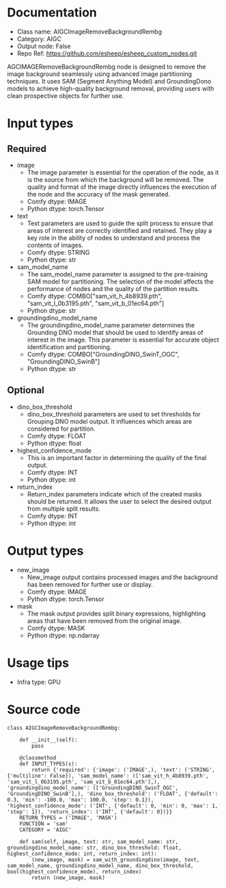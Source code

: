 # Documentation
- Class name: AIGCImageRemoveBackgroundRembg
- Category: AIGC
- Output node: False
- Repo Ref: https://github.com/esheep/esheep_custom_nodes.git

AGCIMAGERemoveBackgroundRembg node is designed to remove the image background seamlessly using advanced image partitioning techniques. It uses SAM (Segment Anything Model) and GroundingDono models to achieve high-quality background removal, providing users with clean prospective objects for further use.

# Input types
## Required
- image
    - The image parameter is essential for the operation of the node, as it is the source from which the background will be removed. The quality and format of the image directly influences the execution of the node and the accuracy of the mask generated.
    - Comfy dtype: IMAGE
    - Python dtype: torch.Tensor
- text
    - Text parameters are used to guide the split process to ensure that areas of interest are correctly identified and retained. They play a key role in the ability of nodes to understand and process the contents of images.
    - Comfy dtype: STRING
    - Python dtype: str
- sam_model_name
    - The sam_model_name parameter is assigned to the pre-training SAM model for partitioning. The selection of the model affects the performance of nodes and the quality of the partition results.
    - Comfy dtype: COMBO["sam_vit_h_4b8939.pth", "sam_vit_l_0b3195.pth", "sam_vit_b_01ec64.pth"]
    - Python dtype: str
- groundingdino_model_name
    - The groundingdino_model_name parameter determines the Grounding DNO model that should be used to identify areas of interest in the image. This parameter is essential for accurate object identification and partitioning.
    - Comfy dtype: COMBO["GroundingDINO_SwinT_OGC", "GroundingDINO_SwinB"]
    - Python dtype: str
## Optional
- dino_box_threshold
    - dino_box_threshold parameters are used to set thresholds for Grouping DNO model output. It influences which areas are considered for partition.
    - Comfy dtype: FLOAT
    - Python dtype: float
- highest_confidence_mode
    - This is an important factor in determining the quality of the final output.
    - Comfy dtype: INT
    - Python dtype: int
- return_index
    - Return_index parameters indicate which of the created masks should be returned. It allows the user to select the desired output from multiple split results.
    - Comfy dtype: INT
    - Python dtype: int

# Output types
- new_image
    - New_image output contains processed images and the background has been removed for further use or display.
    - Comfy dtype: IMAGE
    - Python dtype: torch.Tensor
- mask
    - The mask output provides split binary expressions, highlighting areas that have been removed from the original image.
    - Comfy dtype: MASK
    - Python dtype: np.ndarray

# Usage tips
- Infra type: GPU

# Source code
```
class AIGCImageRemoveBackgroundRembg:

    def __init__(self):
        pass

    @classmethod
    def INPUT_TYPES(s):
        return {'required': {'image': ('IMAGE',), 'text': ('STRING', {'multiline': False}), 'sam_model_name': (['sam_vit_h_4b8939.pth', 'sam_vit_l_0b3195.pth', 'sam_vit_b_01ec64.pth'],), 'groundingdino_model_name': (['GroundingDINO_SwinT_OGC', 'GroundingDINO_SwinB'],), 'dino_box_threshold': ('FLOAT', {'default': 0.3, 'min': -100.0, 'max': 100.0, 'step': 0.1}), 'highest_confidence_mode': ('INT', {'default': 0, 'min': 0, 'max': 1, 'step': 1}), 'return_index': ('INT', {'default': 0})}}
    RETURN_TYPES = ('IMAGE', 'MASK')
    FUNCTION = 'sam'
    CATEGORY = 'AIGC'

    def sam(self, image, text: str, sam_model_name: str, groundingdino_model_name: str, dino_box_threshold: float, highest_confidence_mode: int, return_index: int):
        (new_image, mask) = sam_with_groundingdino(image, text, sam_model_name, groundingdino_model_name, dino_box_threshold, bool(highest_confidence_mode), return_index)
        return (new_image, mask)
```